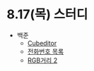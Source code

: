 # 8.17(목) 스터디

- 백준
  - [Cubeditor](https://www.acmicpc.net/problem/1701)
  - [전화번호 목록](https://www.acmicpc.net/problem/5052)
  - [RGB거리 2](https://www.acmicpc.net/problem/17404)
